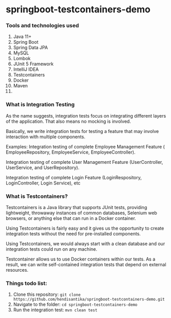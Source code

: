 # springboot-testcontainers-demo

### Tools and technologies used

1. Java 11+
2. Spring Boot
3. Spring Data JPA
4. MySQL
5. Lombok
6. JUnit 5 Framework
7. IntelliJ IDEA
8. Testcontainers
9. Docker
10. Maven
11.

### What is Integration Testing

As the name suggests, integration tests focus on integrating different layers of the application. That also means no
mocking is involved.

Basically, we write integration tests for testing a feature that may involve interaction with multiple components.

Examples: Integration testing of complete Employee Management Feature ( EmployeeRepository, EmployeeService,
EmployeeController).

Integration testing of complete User Management Feature (UserController, UserService, and UserRepository).

Integration testing of complete Login Feature (LoginRespository, LoginController, Login Service), etc

### What is Testcontainers?

Testcontainers is a Java library that supports JUnit tests, providing lightweight, throwaway instances of common
databases, Selenium web browsers, or anything else that can run in a Docker container.

Using Testcontainers is fairly easy and it gives us the opportunity to create integration tests without the need for
pre-installed components.

Using Testcontainers, we would always start with a clean database and our integration tests could run on any machine.

Testcontainer allows us to use Docker containers within our tests. As a result, we can write self-contained integration
tests that depend on external resources.

### Things todo list:

1. Clone this repository: `git clone https://github.com/hendisantika/springboot-testcontainers-demo.git`
2. Navigate to the folder: `cd springboot-testcontainers-demo`
3. Run the integration test: `mvn clean test`
